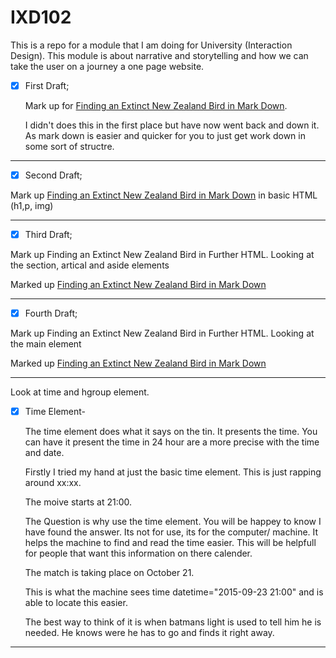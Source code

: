 # IXD102
This is a repo for a module that I am doing for University (Interaction Design). This module is about narrative and storytelling and how we can take the user on a journey a one page website. 

- [x] First Draft;

  Mark up for [Finding an Extinct New Zealand Bird in Mark Down](MarkDown-finding-an-extinct-new-zealand-bird.md).

  I didn't does this in the first place but have now went back and down it. As mark down is easier and quicker for you to just get work down in some sort of structre.

------------------------------------------------------

- [x] Second Draft;

Mark up [Finding an Extinct New Zealand Bird in Mark Down](http://mrzackrox.github.io/IXD302/finding-an-extinct-new-zealand-bird.html) in basic HTML (h1,p, img)

------------------------------------------------------

- [x] Third Draft;

Mark up Finding an Extinct New Zealand Bird in Further HTML. Looking at the section, artical and aside elements

Marked up [Finding an Extinct New Zealand Bird in Mark Down](http://mrzackrox.github.io/IXD302/02-finding-an-extinct-new-zealand-bird-02.html) 

------------------------------------------------------

- [x] Fourth Draft;

Mark up Finding an Extinct New Zealand Bird in Further HTML. Looking at the main element

Marked up [Finding an Extinct New Zealand Bird in Mark Down](http://mrzackrox.github.io/IXD302/02-finding-an-extinct-new-zealand-bird-03.html) 

------------------------------------------------------


Look at time and hgroup element.

- [x] Time Element-

  The time element does what it says on the tin. It presents the time. You can have it present the time in 24 hour are a more precise with the time and date.
  
  Firstly I tried my hand at just the basic time element. This is just <time> rapping around xx:xx.
  
  <p>The moive starts at <time>21:00</time>.</p>
  
  The Question is why use the time element. You will be happey to know I have found the answer. Its not for use, its for the computer/ machine. It helps the machine to find and read the time easier. This will be helpfull for people that want this information on there calender.
  
  <p>The match is taking place on <time datetime="2015-09-23 21:00">October 21</time>.</p>
  
  This is what the machine sees time datetime="2015-09-23 21:00" and is able to locate this easier.
  
  The best way to think of it is when batmans light is used to tell him he is needed. He knows were he has to go and finds it right away.

------------------------------------------------------
